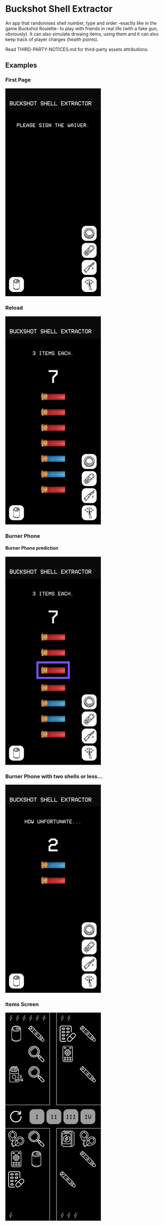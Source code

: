 # Buckshot Shell Extractor

An app that randomises shell number, type and order -exactly like in the game Buckshot Roulette- to play with friends in real life (with a fake gun, obviously).
It can also simulate drwaing items, using them and it can also keep track of player charges (health points).

Read THIRD-PARTY-NOTICES.md for third-party assets attributions.

## Examples
### First Page
<img src="githubAppPreviewImages/homepage.jpg" alt="first page" width="300">

### Reload
<img src="githubAppPreviewImages/reload.jpg" alt="reload" width="300">

### Burner Phone
#### Burner Phone prediction
<img src="githubAppPreviewImages/burnerPhone.jpg" alt="burner phone" width="300">

### Burner Phone with two shells or less...
<img src="githubAppPreviewImages/howUnfortunate.jpg" alt="how unfortunate.jpg" width="300">

### Items Screen
<img src="githubAppPreviewImages/itemsScreen.jpg" alt="items screen" width="300">

